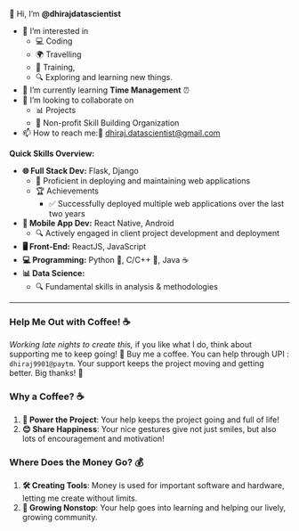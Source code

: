 👋 Hi, I’m **@dhirajdatascientist**

- 👀 I’m interested in 
    - 💻 Coding
    - 🌍 Travelling
    - 🚀 Training,
    - 🔍 Exploring and learning new things.
- 🌱 I’m currently learning **Time Management** ⏰
- 💞️ I’m looking to collaborate on 
    - 📊 Projects 
    - 🚁 Non-profit Skill Building Organization 
- 📫 How to reach me:📧 dhiraj.datascientist@gmail.com

**Quick Skills Overview:**
- **🌐 Full Stack Dev:** Flask, Django
    - 💪 Proficient in deploying and maintaining web applications
    - 🏆 Achievements
       - ✅ Successfully deployed multiple web applications over the last two years
- **📱 Mobile App Dev:** React Native, Android
    - 🔍 Actively engaged in client project development and deployment 
- **🖥️ Front-End:** ReactJS, JavaScript
- **💻 Programming:** Python 🐍, C/C++ 📝, Java ☕
- **📊 Data Science:** 
    - 🔍 Fundamental skills in analysis & methodologies

---

### Help Me Out with Coffee! ☕

_Working late nights to create this,_ if you like what I do, think about supporting me to keep going! 🚀 Buy me a coffee. 
You can help through UPI : `dhiraj9901@paytm`. Your support keeps the project moving and getting better. Big thanks! 🙏

### Why a Coffee? ☕

1. **🚀 Power the Project**: Your help keeps the project going and full of life!
2. **😊 Share Happiness**: Your nice gestures give not just smiles, but also lots of encouragement and motivation!

### Where Does the Money Go? 💰

1. **🛠️ Creating Tools**: Money is used for important software and hardware, letting me create without limits.
2. **🌱 Growing Nonstop**: Your help goes into learning and helping our lively, growing community.
